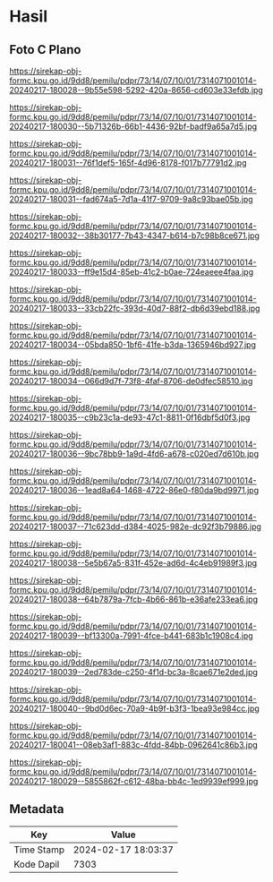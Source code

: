 # Hasil

## Foto C Plano

https://sirekap-obj-formc.kpu.go.id/9dd8/pemilu/pdpr/73/14/07/10/01/7314071001014-20240217-180028--9b55e598-5292-420a-8656-cd603e33efdb.jpg

https://sirekap-obj-formc.kpu.go.id/9dd8/pemilu/pdpr/73/14/07/10/01/7314071001014-20240217-180030--5b71326b-66b1-4436-92bf-badf9a65a7d5.jpg

https://sirekap-obj-formc.kpu.go.id/9dd8/pemilu/pdpr/73/14/07/10/01/7314071001014-20240217-180031--76f1def5-165f-4d96-8178-f017b77791d2.jpg

https://sirekap-obj-formc.kpu.go.id/9dd8/pemilu/pdpr/73/14/07/10/01/7314071001014-20240217-180031--fad674a5-7d1a-41f7-9709-9a8c93bae05b.jpg

https://sirekap-obj-formc.kpu.go.id/9dd8/pemilu/pdpr/73/14/07/10/01/7314071001014-20240217-180032--38b30177-7b43-4347-b614-b7c98b8ce671.jpg

https://sirekap-obj-formc.kpu.go.id/9dd8/pemilu/pdpr/73/14/07/10/01/7314071001014-20240217-180033--ff9e15d4-85eb-41c2-b0ae-724eaeee4faa.jpg

https://sirekap-obj-formc.kpu.go.id/9dd8/pemilu/pdpr/73/14/07/10/01/7314071001014-20240217-180033--33cb22fc-393d-40d7-88f2-db6d39ebd188.jpg

https://sirekap-obj-formc.kpu.go.id/9dd8/pemilu/pdpr/73/14/07/10/01/7314071001014-20240217-180034--05bda850-1bf6-41fe-b3da-1365946bd927.jpg

https://sirekap-obj-formc.kpu.go.id/9dd8/pemilu/pdpr/73/14/07/10/01/7314071001014-20240217-180034--066d9d7f-73f8-4faf-8706-de0dfec58510.jpg

https://sirekap-obj-formc.kpu.go.id/9dd8/pemilu/pdpr/73/14/07/10/01/7314071001014-20240217-180035--c9b23c1a-de93-47c1-8811-0f16dbf5d0f3.jpg

https://sirekap-obj-formc.kpu.go.id/9dd8/pemilu/pdpr/73/14/07/10/01/7314071001014-20240217-180036--9bc78bb9-1a9d-4fd6-a678-c020ed7d610b.jpg

https://sirekap-obj-formc.kpu.go.id/9dd8/pemilu/pdpr/73/14/07/10/01/7314071001014-20240217-180036--1ead8a64-1468-4722-86e0-f80da9bd9971.jpg

https://sirekap-obj-formc.kpu.go.id/9dd8/pemilu/pdpr/73/14/07/10/01/7314071001014-20240217-180037--71c623dd-d384-4025-982e-dc92f3b79886.jpg

https://sirekap-obj-formc.kpu.go.id/9dd8/pemilu/pdpr/73/14/07/10/01/7314071001014-20240217-180038--5e5b67a5-831f-452e-ad6d-4c4eb91989f3.jpg

https://sirekap-obj-formc.kpu.go.id/9dd8/pemilu/pdpr/73/14/07/10/01/7314071001014-20240217-180038--64b7879a-7fcb-4b66-861b-e36afe233ea6.jpg

https://sirekap-obj-formc.kpu.go.id/9dd8/pemilu/pdpr/73/14/07/10/01/7314071001014-20240217-180039--bf13300a-7991-4fce-b441-683b1c1908c4.jpg

https://sirekap-obj-formc.kpu.go.id/9dd8/pemilu/pdpr/73/14/07/10/01/7314071001014-20240217-180039--2ed783de-c250-4f1d-bc3a-8cae671e2ded.jpg

https://sirekap-obj-formc.kpu.go.id/9dd8/pemilu/pdpr/73/14/07/10/01/7314071001014-20240217-180040--9bd0d6ec-70a9-4b9f-b3f3-1bea93e984cc.jpg

https://sirekap-obj-formc.kpu.go.id/9dd8/pemilu/pdpr/73/14/07/10/01/7314071001014-20240217-180041--08eb3af1-883c-4fdd-84bb-0962641c86b3.jpg

https://sirekap-obj-formc.kpu.go.id/9dd8/pemilu/pdpr/73/14/07/10/01/7314071001014-20240217-180029--5855862f-c612-48ba-bb4c-1ed9939ef999.jpg


## Metadata

| Key        | Value               |
| ---------- | ------------------- |
| Time Stamp | 2024-02-17 18:03:37 |
| Kode Dapil | 7303                |



